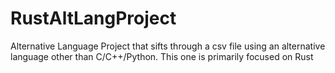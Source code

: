 # RustAltLangProject
Alternative Language Project that sifts through a csv file using an alternative language other than C/C++/Python. This one is primarily focused on Rust
